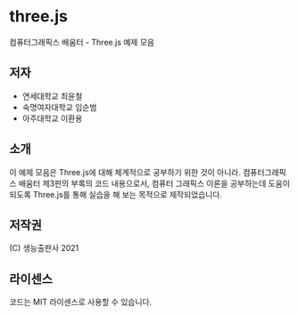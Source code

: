 # three.js
컴퓨터그래픽스 배움터 - Three.js 예제 모음

## 저자 

* 연세대학교 최윤철
* 숙명여자대학교 임순범
* 아주대학교 이환용

## 소개
이 예제 모음은 Three.js에 대해
체계적으로 공부하기 위한 것이 아니라. 
컴퓨터그래픽스 배움터 제3판의 부록의 코드 내용으로서,
컴퓨터 그래픽스 이론을 공부하는데 
도움이 되도록 Three.js를 통해 실습을 해 보는 
목적으로 제작되었습니다. 

## 저작권 
(C) 생능출판사 2021

## 라이센스 
코드는 MIT 라이센스로 사용할 수 있습니다. 
